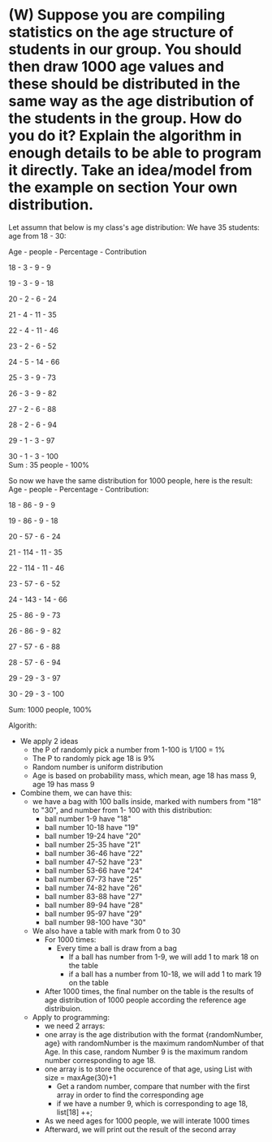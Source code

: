 # (W) Suppose you are compiling statistics on the age structure of students in our group. You should then draw 1000 age values and these should be distributed in the same way as the age distribution of the students in the group. How do you do it? Explain the algorithm in enough details to be able to program it directly. Take an idea/model from the example on section Your own distribution.
Let assumn that below is my class's age distribution:
We have 35 students: age from 18 - 30:

Age - people - Percentage - Contribution

18  -   3   -   9   -   9

19  -   3   -   9   -   18  

20  -   2   -   6   -   24   

21  -   4   -   11  -   35  

22  -   4   -   11  -   46  

23  -   2   -   6   -   52

24  -   5   -   14  -   66

25  -   3   -   9   -   73

26  -   3   -   9   -   82  

27  -   2   -   6   -   88  

28  -   2   -   6   -   94

29  -   1   -   3   -   97  

30  -   1   -   3   -   100  
Sum  : 35 people -  100%

So now we have the same distribution for 1000 people, here is the result:
Age - people - Percentage - Contribution:

18  -   86  -   9   -   9

19  -   86  -   9   -   18

20  -   57  -   6   -   24

21  -   114 -   11  -   35

22  -   114 -   11  -   46

23  -   57  -   6   -   52

24  -   143 -   14  -   66

25  -   86  -   9   -   73

26  -   86  -   9   -   82

27  -   57  -   6   -   88

28  -   57  -   6   -   94

29  -   29  -   3   -   97

30  -   29  -   3   -   100  

Sum: 1000 people, 100%


Algorith:
- We apply 2 ideas
  - the P of randomly pick a number from 1-100 is 1/100 = 1%
  - The P to randomly pick age 18 is 9%
  - Random number is uniform distribution
  - Age is based on probability mass, which mean, age 18 has mass 9, age 19 has mass 9
- Combine them, we can have this:
  - we have a bag with 100 balls inside, marked with numbers from "18" to "30", and number from 1- 100 with this distribution:
    - ball number 1-9 have "18"
    - ball number 10-18 have "19"
    - ball number 19-24 have "20"
    - ball number 25-35 have "21"
    - ball number 36-46 have "22"
    - ball number 47-52 have "23"
    - ball number 53-66 have "24"
    - ball number 67-73 have "25"
    - ball number 74-82 have "26"
    - ball number 83-88 have "27"
    - ball number 89-94 have "28"
    - ball number 95-97 have "29"
    - ball number 98-100 have "30"
  - We also have a table with mark from 0 to 30
    - For 1000 times:
      - Every time a ball is draw from a bag
        - If a ball has number from 1-9, we will add 1 to mark 18 on the table
        - if a ball has a number from 10-18, we will add 1 to mark 19 on the table
    - After 1000 times, the final number on the table is the results of age distribution of 1000 people according the reference age distribuion.
  - Apply to programming:
    - we need 2 arrays:
    - one array is the age distribution with the format {randomNumber, age} with randomNumber is the maximum randomNumber of that Age. In this case, random Number 9 is the maximum random number corresponding to age 18.
    - one array is to store the occurence of that age, using List with size = maxAge(30)+1
      - Get a random number, compare that number with the first array in order to find the corresponding age 
      - if we have a number 9, which is corresponding to age 18, list[18] ++; 
    - As we need ages for 1000 people, we will interate 1000 times
    - Afterward, we will print out the result of the second array
